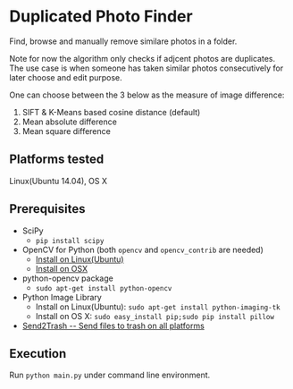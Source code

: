 Duplicated Photo Finder
=======================
Find, browse and manually remove similare photos in a folder.

Note for now the algorithm only checks if adjcent photos are duplicates. The use case is when someone has taken similar photos consecutively for later choose and edit purpose.

One can choose between the 3 below as the measure of image difference:
1. SIFT & K-Means based cosine distance (default)
2. Mean absolute difference
3. Mean square difference

Platforms tested
----------------
Linux(Ubuntu 14.04), OS X

Prerequisites
-------------
- SciPy
    - `pip install scipy`
- OpenCV for Python (both `opencv` and `opencv_contrib` are needed)
    - [Install on Linux(Ubuntu)](http://www.pyimagesearch.com/2015/06/22/install-opencv-3-0-and-python-2-7-on-ubuntu/)
    - [Install on OSX](http://www.pyimagesearch.com/2015/06/15/install-opencv-3-0-and-python-2-7-on-osx/)
- python-opencv package
    - `sudo apt-get install python-opencv`
- Python Image Library
    - Install on Linux(Ubuntu): `sudo apt-get install python-imaging-tk`
    - Install on OS X: `sudo easy_install pip;sudo pip install pillow`
- [Send2Trash -- Send files to trash on all platforms](https://github.com/hsoft/send2trash/)

Execution
---------
Run `python main.py` under command line environment.
